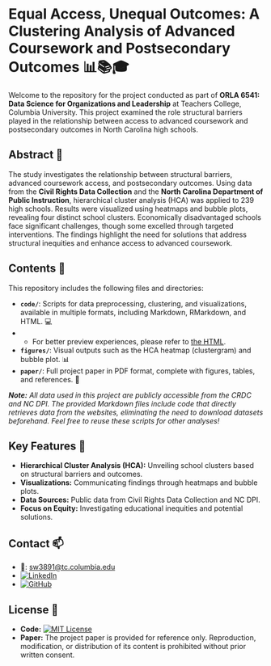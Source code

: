 # Equal Access, Unequal Outcomes: A Clustering Analysis of Advanced Coursework and Postsecondary Outcomes 📊📚🎓

Welcome to the repository for the project conducted as part of **ORLA 6541: Data Science for Organizations and Leadership** at Teachers College, Columbia University. This project examined the role structural barriers played in the relationship between access to advanced coursework and postsecondary outcomes in North Carolina high schools. 

## Abstract 📝

The study investigates the relationship between structural barriers, advanced coursework access, and postsecondary outcomes. Using data from the **Civil Rights Data Collection** and the **North Carolina Department of Public Instruction**, hierarchical cluster analysis (HCA) was applied to 239 high schools. Results were visualized using heatmaps and bubble plots, revealing four distinct school clusters. Economically disadvantaged schools face significant challenges, though some excelled through targeted interventions. The findings highlight the need for solutions that address structural inequities and enhance access to advanced coursework.

## Contents 📂

This repository includes the following files and directories:

- **`code/`**: Scripts for data preprocessing, clustering, and visualizations, available in multiple formats, including Markdown, RMarkdown, and HTML. 💻
- - For better preview experiences, please refer to [the HTML](https://yuesummerwu.github.io/HierarchicalClusterAnalysis/Code/ORLA6541_Midterm_HCAHeatmap_YueSummerWu.html).
- **`figures/`**: Visual outputs such as the HCA heatmap (clustergram) and bubble plot. 📊 
- **`paper/`**: Full project paper in PDF format, complete with figures, tables, and references. 📝<br>

***Note:** All data used in this project are publicly accessible from the CRDC and NC DPI. The provided Markdown files include code that directly retrieves data from the websites, eliminating the need to download datasets beforehand. Feel free to reuse these scripts for other analyses!*

## Key Features 🚀
- **Hierarchical Cluster Analysis (HCA):** Unveiling school clusters based on structural barriers and outcomes.
- **Visualizations:** Communicating findings through heatmaps and bubble plots.
- **Data Sources:** Public data from Civil Rights Data Collection and NC DPI.
- **Focus on Equity:** Investigating educational inequities and potential solutions.

## Contact 📫
- 📧: sw3891@tc.columbia.edu
- [![LinkedIn](https://img.shields.io/badge/LinkedIn-Connect-blue?style=for-the-badge&logo=linkedin)](https://www.linkedin.com/in/yuesummerwu)
- [![GitHub](https://img.shields.io/badge/GitHub-Explore-black?style=for-the-badge&logo=github)](https://github.com/yuesummerwu)

## License 📜

- **Code:** [![MIT License](https://img.shields.io/badge/License-MIT-blue.svg)](https://opensource.org/licenses/MIT)
- **Paper:** The project paper is provided for reference only. Reproduction, modification, or distribution of its content is prohibited without prior written consent.
